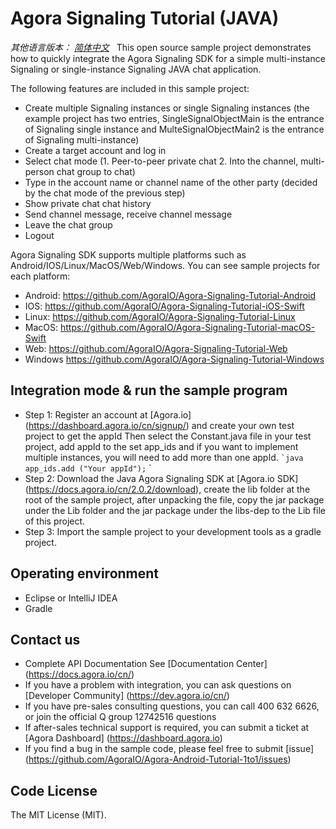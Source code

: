 # Agora Signaling Tutorial (JAVA)

*其他语言版本： [简体中文](README.md)*
 
This open source sample project demonstrates how to quickly integrate the Agora Signaling SDK for a simple multi-instance Signaling or single-instance Signaling JAVA chat application.

The following features are included in this sample project:

- Create multiple Signaling instances or single Signaling instances (the example project has two entries, SingleSignalObjectMain is the entrance of Signaling single instance and MulteSignalObjectMain2 is the entrance of Signaling multi-instance)
- Create a target account and log in
- Select chat mode (1. Peer-to-peer private chat 2. Into the channel, multi-person chat group to chat)
- Type in the account name or channel name of the other party (decided by the chat mode of the previous step)
- Show private chat chat history
- Send channel message, receive channel message
- Leave the chat group
- Logout

Agora Signaling SDK supports multiple platforms such as Android/IOS/Linux/MacOS/Web/Windows. You can see sample projects for each platform:

* Android: https://github.com/AgoraIO/Agora-Signaling-Tutorial-Android
* IOS: https://github.com/AgoraIO/Agora-Signaling-Tutorial-iOS-Swift
* Linux: https://github.com/AgoraIO/Agora-Signaling-Tutorial-Linux
* MacOS: https://github.com/AgoraIO/Agora-Signaling-Tutorial-macOS-Swift
* Web: https://github.com/AgoraIO/Agora-Signaling-Tutorial-Web
* Windows https://github.com/AgoraIO/Agora-Signaling-Tutorial-Windows


## Integration mode & run the sample program
* Step 1: Register an account at [Agora.io] (https://dashboard.agora.io/cn/signup/) and create your own test project to get the appId
Then select the Constant.java file in your test project, add appId to the set app_ids and if you want to implement multiple instances, you will need to add more than one appId.
`` `java
app_ids.add ("Your appId");
`` `
* Step 2: Download the Java Agora Signaling SDK at [Agora.io SDK] (https://docs.agora.io/cn/2.0.2/download), create the lib folder at the root of the sample project, after unpacking the file, copy the jar package under the Lib folder and the jar package under the libs-dep to the Lib file of this project.
* Step 3: Import the sample project to your development tools as a gradle project.

## Operating environment

* Eclipse or IntelliJ IDEA
* Gradle

## Contact us
- Complete API Documentation See [Documentation Center] (https://docs.agora.io/cn/)
- If you have a problem with integration, you can ask questions on [Developer Community] (https://dev.agora.io/cn/)
- If you have pre-sales consulting questions, you can call 400 632 6626, or join the official Q group 12742516 questions
- If after-sales technical support is required, you can submit a ticket at [Agora Dashboard] (https://dashboard.agora.io)
- If you find a bug in the sample code, please feel free to submit [issue] (https://github.com/AgoraIO/Agora-Android-Tutorial-1to1/issues)

## Code License
The MIT License (MIT).
